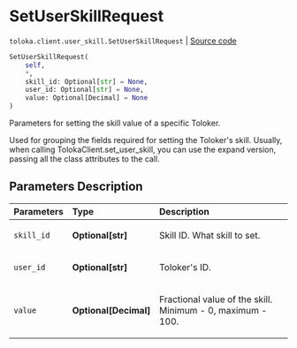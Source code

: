 # SetUserSkillRequest
`toloka.client.user_skill.SetUserSkillRequest` | [Source code](https://github.com/Toloka/toloka-kit/blob/v1.0.2/src/client/user_skill.py#L12)

```python
SetUserSkillRequest(
    self,
    *,
    skill_id: Optional[str] = None,
    user_id: Optional[str] = None,
    value: Optional[Decimal] = None
)
```

Parameters for setting the skill value of a specific Toloker.


Used for grouping the fields required for setting the Toloker's skill.
Usually, when calling TolokaClient.set_user_skill, you can use the expand version, passing all the class attributes to the call.

## Parameters Description

| Parameters | Type | Description |
| :----------| :----| :-----------|
`skill_id`|**Optional\[str\]**|<p>Skill ID. What skill to set.</p>
`user_id`|**Optional\[str\]**|<p>Toloker&#x27;s ID.</p>
`value`|**Optional\[Decimal\]**|<p>Fractional value of the skill. Minimum - 0, maximum - 100.</p>
